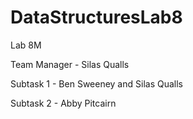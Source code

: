 # DataStructuresLab8
Lab 8M

Team Manager - Silas Qualls

Subtask 1 - Ben Sweeney and Silas Qualls

Subtask 2 - Abby Pitcairn

